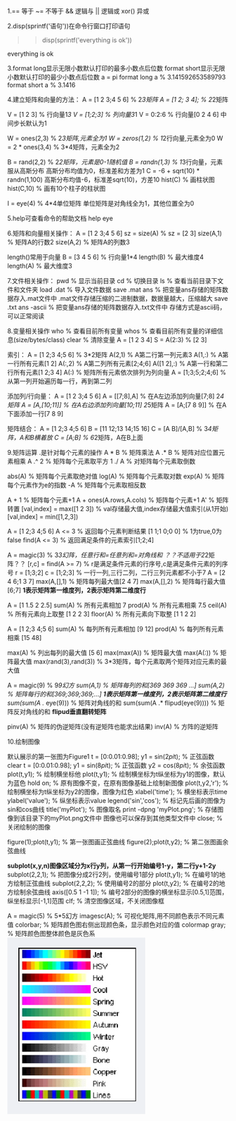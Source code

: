 1.== 等于 ~= 不等于 && 逻辑与 || 逻辑或 xor() 异或

2.disp(sprintf('语句'))在命令行窗口打印语句

>>disp(sprintf('everything is ok'))

everything is ok

3.format long显示无限小数默认打印的最多小数点后位数
format short显示无限小数默认打印的最少小数点后位数
a = pi
 format long
 a % 3.141592653589793
 format short
 a % 3.1416

4.建立矩阵和向量的方法：
 A = [1 2 3;4 5 6] % 2*3矩阵
 A = [1 2;
3 4]; % 2*2矩阵

 V = [1 2 3] % 行向量1*3
 V = [1;2;3] % 列向量3*1
 V = 0:2:6 % 行向量[0 2 4 6] 中间步长默认为1

 W = ones(2,3) % 2*3矩阵,元素全为1
 W = zeros(1,2) % 1*2行向量,元素全为0
 W = 2 * ones(3,4) % 3*4矩阵，元素全为2

 B = rand(2,2) % 2*2矩阵，元素是0-1随机值
 B = randn(1,3) % 1*3行向量，元素服从高斯分布
高斯分布均值为0，标准差和方差为1
 C = -6 + sqrt(10) * randn(1,100)
高斯分布均值-6，标准差sqrt(10)，方差10
 hist(C) % 画柱状图
 hist(C,10) % 画有10个柱子的柱状图

 I = eye(4) % 4*4单位矩阵
单位矩阵是对角线全为1，其他位置全为0

5.help可查看命令的帮助文档
 help eye

6.矩阵和向量相关操作：
 A = [1 2 3;4 5 6]
 sz = size(A) % sz = [2 3]
 size(A,1) % 矩阵A的行数2
 size(A,2) % 矩阵A的列数3

length()常用于向量
 B = [3 4 5 6] % 行向量1*4
 length(B) % 最大维度4
 length(A) % 最大维度3

7.文件相关操作：
 pwd % 显示当前目录
 cd % 切换目录
 ls % 查看当前目录下文件和文件夹
 load .dat % 导入文件数据
 save .mat ans % 把变量ans存储的矩阵数据存入.mat文件中
.mat文件存储压缩的二进制数据，数据量越大，压缩越大
 save .txt ans -ascii % 把变量ans存储的矩阵数据存入.txt文件中
存储方式是ascii码，可以正常阅读


8.变量相关操作
 who % 查看目前所有变量
 whos % 查看目前所有变量的详细信息(size/bytes/class)
 clear % 清除变量
 A = [1 2 3 4]
 S = A(2:3) % [2 3]

索引：
 A = [1 2;3 4;5 6] % 3*2矩阵
 A(2,1) % A第二行第一列元素3
 A(1,:) % A第一行所有元素[1 2]
 A(:,2) % A第二列所有元素[2;4;6]
 A([1 2],:) % A第一行和第二行所有元素[1 2;3 4]
 A(:) % 矩阵所有元素依次排列为列向量
A = [1;3;5;2;4;6] % 从第一列开始遍历每一行，再到第二列

添加列/行向量：
 A = [1 2 3;4 5 6]
 A = [[7;8],A] % 在A左边添加列向量[7;8] 2*4矩阵
 A = [A,[10;11]] % 在A右边添加列向量[10;11] 2*5矩阵
 A = [A;[7 8 9]] % 在A下面添加一行[7 8 9]

矩阵结合：
 A = [1 2;3 4;5 6]
 B = [11 12;13 14;15 16]
 C = [A B]/[A,B] % 3*4矩阵，A和B横着放
 C = [A;B] % 6*2矩阵，A在B上面

9.矩阵运算
.是针对每个元素的操作
 A * B % 矩阵乘法
 A .* B % 矩阵对应位置元素相乘
 A .^ 2 % 矩阵每个元素取平方
 1 ./ A % 对矩阵每个元素取倒数

 abs(A) % 矩阵每个元素取绝对值
 log(A) % 矩阵每个元素取对数
 exp(A) % 矩阵每个元素作为e的指数
 -A % 矩阵每个元素取相反数

 A + 1 % 矩阵每个元素+1
 A + ones(A.rows,A.cols) % 矩阵每个元素+1
 A' % 矩阵转置
 [val,index] = max([1 2 3]) % val存储最大值,index存储最大值索引(从1开始) 
 [val,index] = min([1,2,3])

 A = [1 2;3 4;5 6]
 A <= 3 % 返回每个元素判断结果
[1 1;1 0;0 0] % 1为true,0为false
 find(A <= 3) % 返回满足条件的元素索引[1;2;4]

 A = magic(3) % 3*3幻阵，任意行和=任意列和=对角线和
？？不适用于2*2矩阵？？
 [r,c] = find(A >= 7) % r是满足条件元素的行序号,c是满足条件元素的列序号
r = [1;3;2] c = [1;2;3] % 一行一列,三行二列，二行三列元素都不小于7
 A = [2 4 6;1 3 7]
 max(A,[],1) % 矩阵每列最大值[2 4 7]
 max(A,[],2) % 矩阵每行最大值[6;7]
**1表示矩阵第一维度列，2表示矩阵第二维度行**

 A = [1 1.5 2 2.5]
 sum(A) % 所有元素相加 7
 prod(A) % 所有元素相乘 7.5
 ceil(A) % 所有元素向上取整 [1 2 2 3]
 floor(A) % 所有元素向下取整 [1 1 2 2]

 A = [1 2;3 4;5 6]
 sum(A) % 每列所有元素相加 [9 12]
 prod(A) % 每列所有元素相乘 [15 48]

 max(A) % 列出每列的最大值 [5 6]
 max(max(A)) % 矩阵最大值
 max(A(:)) % 矩阵最大值
 max(rand(3),rand(3)) % 3*3矩阵，每个元素取两个矩阵对应元素的最大值

 A = magic(9) % 9*9幻方
 sum(A,1) % 矩阵每列的和[369 369 369 ...]
 sum(A,2) % 矩阵每行的和[369;369;369;...]
**1表示矩阵第一维度列，2表示矩阵第二维度行**
 sum(sum(A .* eye(9))) % 矩阵对角线的和
 sum(sum(A .* flipud(eye(9)))) % 矩阵反对角线的和
**flipud垂直翻转矩阵**

 pinv(A) % 矩阵的伪逆矩阵(没有逆矩阵也能求出结果)
 inv(A) % 方阵的逆矩阵

10.绘制图像

默认展示的第一张图为Figure1
 t = [0:0.01:0.98];
 y1 = sin(2*pi*t); % 正弦函数
 clear
 t = [0:0.01:0.98];
 y1 = sin(8*pi*t); % 正弦函数
 y2 = cos(8*pi*t); % 余弦函数
 plot(t,y1); % 绘制横坐标他
 plot(t,y1); % 绘制横坐标为t纵坐标为y1的图像，默认为蓝色
 hold on; % 原有图像不变，在原有图像基础上绘制新图像
 plot(t,y2,'r'); % 绘制横坐标为t纵坐标为y2的图像，图像为红色
 xlabel('time'); % 横坐标表示time
 ylabel('value'); % 纵坐标表示value
 legend('sin','cos'); % 标记先后画的图像为sin和cos曲线
 title('myPlot'); % 图像取名
 print -dpng 'myPlot.png'; % 存储图像到该目录下的myPlot.png文件中
图像也可以保存到其他类型文件中
 close; %  关闭绘制的图像

 figure(1);plot(t,y1); % 第一张图画正弦曲线
 figure(2);plot(t,y2); % 第二张图画余弦曲线

**subplot(x,y,n)图像区域分为x行y列，从第一行开始编号1-y，第二行y+1-2y**
 subplot(2,2,1); % 把图像分成2行2列，使用编号1部分
 plot(t,y1); % 在编号1的地方绘制正弦曲线
 subplot(2,2,2); % 使用编号2的部分
 plot(t,y2); % 在编号2的地方绘制余弦曲线
 axis([0.5 1 -1 1]); % 编号2部分的图像的横坐标显示[0.5,1]范围，纵坐标显示[-1,1]范围
 clf; % 清空图像区域，不关闭图像框

A = magic(5) % 5*5幻方
 imagesc(A); % 可视化矩阵,用不同颜色表示不同元素值
 colorbar; % 矩阵颜色图右侧出现颜色条，显示颜色对应的值
 colormap gray; % 矩阵颜色图整体颜色是灰色系
![colormap](./pictures/colormap.png)
